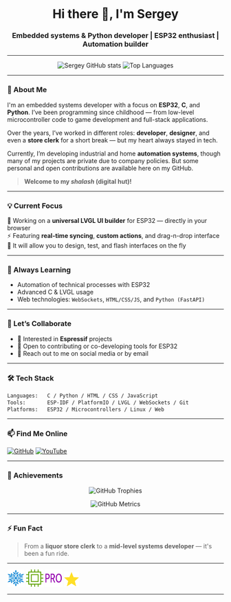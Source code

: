 <h1 align="center">Hi there 👋, I'm Sergey</h1>
<h3 align="center">Embedded systems & Python developer | ESP32 enthusiast | Automation builder</h3>

---

<p align="center">
  <img src="https://github-readme-stats.vercel.app/api?username=sign25893&show_icons=true&theme=tokyonight" alt="Sergey GitHub stats" />
  <img src="https://github-readme-stats.vercel.app/api/top-langs/?username=sign25893&layout=compact&theme=tokyonight" alt="Top Languages" />
</p>

---

### 🚀 About Me

I'm an embedded systems developer with a focus on **ESP32**, **C**, and **Python**. I’ve been programming since childhood — from low-level microcontroller code to game development and full-stack applications.

Over the years, I’ve worked in different roles: **developer**, **designer**, and even a **store clerk** for a short break — but my heart always stayed in tech.

Currently, I’m developing industrial and home **automation systems**, though many of my projects are private due to company policies. But some personal and open contributions are available here on my GitHub.

> **Welcome to my _shalash_ (digital hut)!**

---

### 💡 Current Focus

🔧 Working on a **universal LVGL UI builder** for ESP32 — directly in your browser  
⚡ Featuring **real-time syncing**, **custom actions**, and drag-n-drop interface  
📲 It will allow you to design, test, and flash interfaces on the fly  

---

### 🧠 Always Learning

- Automation of technical processes with ESP32  
- Advanced C & LVGL usage  
- Web technologies: `WebSockets`, `HTML/CSS/JS`, and `Python (FastAPI)`  

---

### 🤝 Let’s Collaborate

- 🧩 Interested in **Espressif** projects  
- 👥 Open to contributing or co-developing tools for ESP32  
- 📢 Reach out to me on social media or by email  

---

### 🛠️ Tech Stack

```text
Languages:   C / Python / HTML / CSS / JavaScript
Tools:       ESP-IDF / PlatformIO / LVGL / WebSockets / Git
Platforms:   ESP32 / Microcontrollers / Linux / Web
```

---

### 📫 Find Me Online

[![GitHub](https://img.shields.io/badge/GitHub-000?style=for-the-badge&logo=github)](https://github.com/sign25893)
[![YouTube](https://img.shields.io/badge/YouTube-FF0000?style=for-the-badge&logo=youtube)](https://www.youtube.com/channel/@baby_coder)

---

### 🌟 Achievements

<p align="center">
  <img src="https://github-profile-trophy.vercel.app/?username=sign25893&theme=tokyonight" alt="GitHub Trophies" />
</p>

<p align="center">
  <img src="https://metrics.lecoq.io/sign25893" alt="GitHub Metrics" />
</p>

---

### ⚡ Fun Fact

> From a **liquor store clerk** to a **mid-level systems developer** — it's been a fun ride.

---

<a href='https://archiveprogram.github.com/'><img src='https://raw.githubusercontent.com/acervenky/animated-github-badges/master/assets/acbadge.gif' width='40' height='40'></a>
<a href='https://docs.github.com/en/developers'><img src='https://raw.githubusercontent.com/acervenky/animated-github-badges/master/assets/devbadge.gif' width='40' height='40'></a>
<a href='https://github.com/pricing'><img src='https://raw.githubusercontent.com/acervenky/animated-github-badges/master/assets/pro.gif' width='40' height='40'></a>
<a href='https://stars.github.com/'><img src='https://raw.githubusercontent.com/acervenky/animated-github-badges/master/assets/starbadge.gif' width='35' height='35'></a>

---
